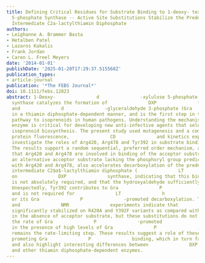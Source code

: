 ```yaml
---
title: Defining Critical Residues for Substrate Binding to 1-deoxy- textscd -xylulose
  5-phosphate Synthase -- Active Site Substitutions Stabilize the Predecarboxylation
  Intermediate C2a-lactylthiamin Diphosphate
authors:
- Leighanne A. Brammer Basta
- Hetalben Patel
- Lazaros Kakalis
- Frank Jordan
- Caren L. Freel Meyers
date: '2014-01-01'
publishDate: '2025-01-20T17:29:37.515568Z'
publication_types:
- article-journal
publication: '*The FEBS Journal*'
doi: 10.1111/febs.12823
abstract: 1-Deoxy-               d               -xylulose 5-phosphate (               DXP               )
  synthase catalyzes the formation of               DXP               from pyruvate
  and               d               -glyceraldehyde 3-phosphate (Gra               P               )
  in a thiamin diphosphate-dependent manner, and is the first step in the essential
  pathway to isoprenoids in human pathogens. Understanding the mechanism of this unique
  enzyme is critical for developing new anti-infective agents that selectively target
  isoprenoid biosynthesis. The present study used mutagenesis and a combination of
  protein fluorescence,               CD               and kinetics experiments to
  investigate the roles of Arg420, Arg478 and Tyr392 in substrate binding and catalysis.
  The results support a random sequential, preferred order mechanism, and predict
  that Arg420 and Arg478 are involved in binding of the acceptor substrate, Gra               P               .               d               -Glyceraldehyde,
  an alternative acceptor substrate lacking the phosphoryl group predicted to interact
  with Arg420 and Arg478, also accelerates decarboxylation of the predecarboxylation
  intermediate C2$α$-lactylthiamin diphosphate (               LT               h               DP               )
  on               DXP               synthase, indicating that this binding interaction
  is not absolutely required, and that the hydroxyaldehyde sufficiently triggers decarboxylation.
  Unexpectedly, Tyr392 contributes to Gra               P               affinity,
  and is not required for               LT               h               DP               formation
  or its Gra               P               -promoted decarboxylation. Time-resolved               CD               spectroscopy
  and               NMR               experiments indicate that               LT               h               DP               is
  significantly stabilized on R420A and Y392F variants as compared with wild-type               DXP               synthase
  in the absence of acceptor substrate, but these substitutions do not appear to affect
  the rate of Gra               P               -promoted               LT               h               DP               decarboxylation
  in the presence of high levels of Gra               P               , and               LT               h               DP               formation
  remains the rate-limiting step. These results suggest a role of these residues in
  promoting Gra               P               binding, which in turn facilitates decarboxylation,
  and also highlight interesting differences between               DXP               synthase
  and other thiamin diphosphate-dependent enzymes.
---
```

